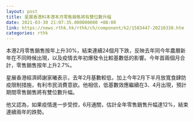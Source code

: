 ```yaml
---
layout: post
title: 星展香港料本港本月零售銷售將有雙位數升幅
date: 2021-03-30 21:07:35.000000000 +08:00
link: https://news.rthk.hk/rthk/ch/component/k2/1583447-20210330.htm
categories: rthk
---
```


本港2月零售銷售按年上升30%，結束連續24個月下跌，反映去年同今年農曆新年在不同時候出現，以及疫情去年初爆發令比較基數低的影響。今年首兩個月合計，零售銷售按年上升2.7%。

星展香港經濟師謝家曦表示，去年2月基數較低，加上今年2月下半月放寬食肆防疫限制措施，有利市民消費意欲。他相信，低基數效應繼續在3、4月出現，預計期間零售銷售將有雙位數升幅。

他又認為，如果疫情進一步受控，6月通關，估計全年零售銷售升幅達12%，結束連續兩年的跌勢。
